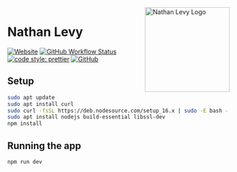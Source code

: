<!-- markdownlint-disable MD033 MD041 -->

<a href="https://nathanlevy.com" target="_blank" rel="noopener noreferrer">
    <img src="public/logo512.png" height="192px" align="right" alt="Nathan Levy Logo"/>
</a>

# Nathan Levy

[![Website](https://img.shields.io/website?url=https://nathanlevy.com)](https://nathanlevy.com)
[![GitHub Workflow Status](https://img.shields.io/github/workflow/status/NatelevAU/natelev/Build)](https://github.com/NatelevAU/natelev/actions)
[![code style: prettier](https://img.shields.io/badge/code_style-prettier-ff69b4.svg?label=style)](https://github.com/prettier/prettier)
[![GitHub](https://img.shields.io/github/license/NatelevAU/natelev)](https://choosealicense.com/licenses/isc/)

## Setup

```bash
sudo apt update
sudo apt install curl
sudo curl -fsSL https://deb.nodesource.com/setup_16.x | sudo -E bash -
sudo apt install nodejs build-essential libssl-dev
npm install
```

## Running the app

```bash
npm run dev
```

